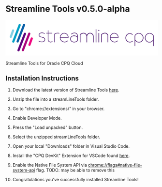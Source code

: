 # Streamline Tools v0.5.0-alpha

![Logo](SLCPQ_LOGO_SITE.png)

Streamline Tools for Oracle CPQ Cloud

## Installation Instructions 

1) Download the latest version of Streamline Tools [here](https://github.com/loganbek/streamlineTools/releases).

2) Unzip the file into a streamLineTools folder.

3) Go to "chrome://extensions/" in your browser.

4) Enable Developer Mode.

5) Press the "Load unpacked" button.

6) Select the unzipped streamLineTools folder.

7) Open your local "Downloads" folder in Visual Studio Code.

8) Install the "CPQ DevKit" Extension for VSCode found [here](https://marketplace.visualstudio.com/items?itemName=CPQConsultant.cpq-devkit-o).

9) Enable the Native File System API via [chrome://flags#native-file-system-api](chrome://flags#native-file-system-api) flag. TODO: may be able to remove this

10) Congratulations you've successfully installed Streamline Tools!

<!-- ### Windows Installation

- Ensure you have downloaded and installed git [here](https://git-scm.com/download/win) -->

<!-- ## TroublShooting Steps

1) Hard Refresh/Clear Cache

Ctrl + Shift + R
Cmd + Shift + R -->
